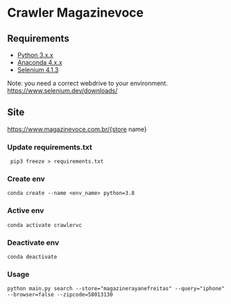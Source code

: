 # Crawler Magazinevoce

## Requirements

- [Python 3.x.x](https://www.python.org/downloads/)
- [Anaconda 4.x.x](https://docs.anaconda.com/anaconda/install/)
- [Selenium 4.1.3](https://www.selenium.dev/)

Note: you need a correct webdrive to your environment. https://www.selenium.dev/downloads/

## Site

https://www.magazinevoce.com.br/{store name}

### Update requirements.txt

```
 pip3 freeze > requirements.txt
```

### Create env

```
conda create --name <env_name> python=3.8
```

### Active env

```
conda activate crawlervc
```

### Deactivate env

```
conda deactivate
```

### Usage

```
python main.py search --store="magazinerayanefreitas" --query="iphone" --browser=false --zipcode=58013130
```
